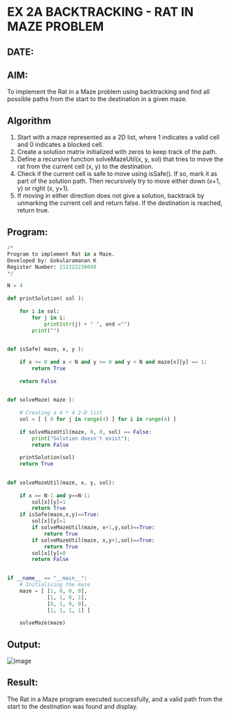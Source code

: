 # EX 2A BACKTRACKING - RAT IN MAZE PROBLEM
## DATE:
## AIM:
To implement the Rat in a Maze problem using backtracking and find all possible paths from the start to the destination in a given maze.


## Algorithm
1. Start with a maze represented as a 2D list, where 1 indicates a valid cell and 0 indicates a blocked cell.
2. Create a solution matrix initialized with zeros to keep track of the path.
3. Define a recursive function solveMazeUtil(x, y, sol) that tries to move the rat from the current cell (x, y) to the destination. 
4. Check if the current cell is safe to move using isSafe(). If so, mark it as part of the solution path. Then recursively try to move either down (x+1, y) or 
   right (x, y+1). 
5. If moving in either direction does not give a solution, backtrack by unmarking the current cell and return false. If the destination is reached, return true. 

## Program:
```python
/*
Program to implement Rat in a Maze.
Developed by: Gokularamanan K
Register Number: 212222230040
*/

N = 4
 
def printSolution( sol ):
     
    for i in sol:
        for j in i:
            print(str(j) + " ", end ="")
        print("")
 

def isSafe( maze, x, y ):
     
    if x >= 0 and x < N and y >= 0 and y < N and maze[x][y] == 1:
        return True
     
    return False
 

def solveMaze( maze ):
     
    # Creating a 4 * 4 2-D list
    sol = [ [ 0 for j in range(4) ] for i in range(4) ]
     
    if solveMazeUtil(maze, 0, 0, sol) == False:
        print("Solution doesn't exist");
        return False
     
    printSolution(sol)
    return True
     

def solveMazeUtil(maze, x, y, sol):
    
    if x == N-1 and y==N-1:
        sol[x][y]=1
        return True
    if isSafe(maze,x,y)==True:
        sol[x][y]=1
        if solveMazeUtil(maze, x+1,y,sol)==True:
            return True
        if solveMazeUtil(maze, x,y+1,sol)==True:
            return True
        sol[x][y]=0
        return False
        

if __name__ == "__main__":
    # Initialising the maze
    maze = [ [1, 0, 0, 0],
             [1, 1, 0, 1],
             [0, 1, 0, 0],
             [1, 1, 1, 1] ]
              
    solveMaze(maze)

```

## Output:

![image](https://github.com/user-attachments/assets/eee0bd54-95da-4a4f-89d9-c1487085dbe1)



## Result:
The Rat in a Maze program executed successfully, and a valid path from the start to the destination was found and display.
